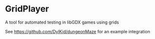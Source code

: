 # GridPlayer
A tool for automated testing in libGDX games using grids

See https://github.com/DylKid/dungeonMaze for an example integration
